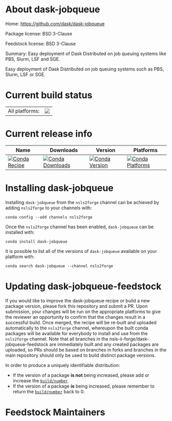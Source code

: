 About dask-jobqueue
===================

Home: https://github.com/dask/dask-jobqueue

Package license: BSD 3-Clause

Feedstock license: BSD 3-Clause

Summary: Easy deployment of Dask Distributed on job queuing systems like PBS, Slurm, LSF and SGE.

Easy deployment of Dask Distributed on job queuing systems such as PBS,
Slurm, LSF or SGE.


Current build status
====================


<table><tr><td>All platforms:</td>
    <td>
      <a href="https://dev.azure.com/nsls2forge/nsls2forge/_build/latest?definitionId=152&branchName=master">
        <img src="https://dev.azure.com/nsls2forge/nsls2forge/_apis/build/status/dask-jobqueue-feedstock?branchName=master">
      </a>
    </td>
  </tr>
</table>

Current release info
====================

| Name | Downloads | Version | Platforms |
| --- | --- | --- | --- |
| [![Conda Recipe](https://img.shields.io/badge/recipe-dask--jobqueue-green.svg)](https://anaconda.org/nsls2forge/dask-jobqueue) | [![Conda Downloads](https://img.shields.io/conda/dn/nsls2forge/dask-jobqueue.svg)](https://anaconda.org/nsls2forge/dask-jobqueue) | [![Conda Version](https://img.shields.io/conda/vn/nsls2forge/dask-jobqueue.svg)](https://anaconda.org/nsls2forge/dask-jobqueue) | [![Conda Platforms](https://img.shields.io/conda/pn/nsls2forge/dask-jobqueue.svg)](https://anaconda.org/nsls2forge/dask-jobqueue) |

Installing dask-jobqueue
========================

Installing `dask-jobqueue` from the `nsls2forge` channel can be achieved by adding `nsls2forge` to your channels with:

```
conda config --add channels nsls2forge
```

Once the `nsls2forge` channel has been enabled, `dask-jobqueue` can be installed with:

```
conda install dask-jobqueue
```

It is possible to list all of the versions of `dask-jobqueue` available on your platform with:

```
conda search dask-jobqueue --channel nsls2forge
```




Updating dask-jobqueue-feedstock
================================

If you would like to improve the dask-jobqueue recipe or build a new
package version, please fork this repository and submit a PR. Upon submission,
your changes will be run on the appropriate platforms to give the reviewer an
opportunity to confirm that the changes result in a successful build. Once
merged, the recipe will be re-built and uploaded automatically to the
`nsls2forge` channel, whereupon the built conda packages will be available for
everybody to install and use from the `nsls2forge` channel.
Note that all branches in the nsls-ii-forge/dask-jobqueue-feedstock are
immediately built and any created packages are uploaded, so PRs should be based
on branches in forks and branches in the main repository should only be used to
build distinct package versions.

In order to produce a uniquely identifiable distribution:
 * If the version of a package **is not** being increased, please add or increase
   the [``build/number``](https://conda.io/docs/user-guide/tasks/build-packages/define-metadata.html#build-number-and-string).
 * If the version of a package **is** being increased, please remember to return
   the [``build/number``](https://conda.io/docs/user-guide/tasks/build-packages/define-metadata.html#build-number-and-string)
   back to 0.

Feedstock Maintainers
=====================


